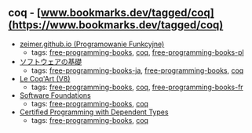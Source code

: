 coq - [www.bookmarks.dev/tagged/coq](https://www.bookmarks.dev/tagged/coq)
---
* [zeimer.github.io (Programowanie Funkcyjne)](https://zeimer.github.io)
    * tags: [free-programming-books](../tagged/free-programming-books.md), [coq](../tagged/coq.md), [free-programming-books-pl](../tagged/free-programming-books-pl.md)
* [ソフトウェアの基礎](http://proofcafe.org/sf/)
    * tags: [free-programming-books-ja](../tagged/free-programming-books-ja.md), [free-programming-books](../tagged/free-programming-books.md), [coq](../tagged/coq.md)
* [Le Coq'Art (V8)](http://www.labri.fr/perso/casteran/CoqArt/)
    * tags: [free-programming-books](../tagged/free-programming-books.md), [coq](../tagged/coq.md), [free-programming-books-fr](../tagged/free-programming-books-fr.md)
* [Software Foundations](http://www.cis.upenn.edu/~bcpierce/sf/)
    * tags: [free-programming-books](../tagged/free-programming-books.md), [coq](../tagged/coq.md)
* [Certified Programming with Dependent Types](http://adam.chlipala.net/cpdt/html/toc.html)
    * tags: [free-programming-books](../tagged/free-programming-books.md), [coq](../tagged/coq.md)
